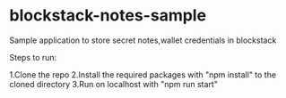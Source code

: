 # blockstack-notes-sample

Sample application to store secret notes,wallet credentials in blockstack

Steps to run:

1.Clone the repo
2.Install the required packages with "npm install" to the cloned directory
3.Run on localhost with "npm run start"
